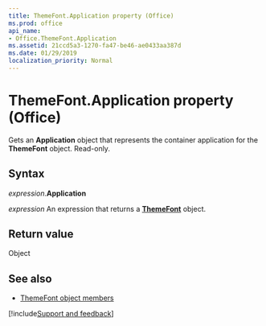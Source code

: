 ```yaml
---
title: ThemeFont.Application property (Office)
ms.prod: office
api_name:
- Office.ThemeFont.Application
ms.assetid: 21ccd5a3-1270-fa47-be46-ae0433aa387d
ms.date: 01/29/2019
localization_priority: Normal
---
```



# ThemeFont.Application property (Office)

Gets an **Application** object that represents the container application for the **ThemeFont** object. Read-only.


## Syntax

_expression_.**Application**

_expression_ An expression that returns a **[ThemeFont](Office.ThemeFont.md)** object.


## Return value

Object


## See also

- [ThemeFont object members](overview/Library-Reference/themefont-members-office.md)


[!include[Support and feedback](~/includes/feedback-boilerplate.md)]